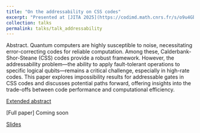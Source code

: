 ```yaml
---
title: "On the addressability on CSS codes"
excerpt: "Presented at [JITA 2025](https://codimd.math.cnrs.fr/s/o9u4GbSBt#)"
collection: talks
permalink: talks/talk_addressability
---
```


Abstract.
Quantum computers are highly susceptible to noise, necessitating error-correcting codes for reliable computation. Among these, Calderbank-Shor-Steane (CSS) codes provide a robust framework. However, the addressability problem—the ability to apply fault-tolerant operations to specific logical qubits—remains a critical challenge, especially in high-rate codes. This paper explores impossibility results for addressable gates in CSS codes and discusses potential paths forward, offering insights into the trade-offs between code performance and computational efficiency.


[Extended abstract](/files/addressability_5_pages_absract.pdf)

[Full paper] Coming soon

[Slides](files/slides_short_addressability.pdf)
